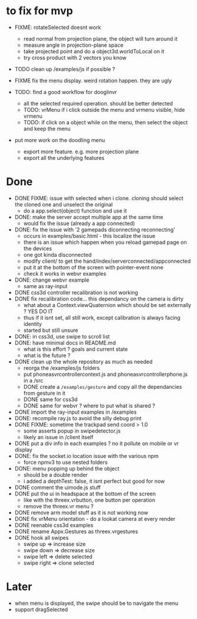 # to fix for mvp
- FIXME: rotateSelected doesnt work
  - read normal from projection plane, the object will turn around it
  - measure angle in projection-plane space
  - take projected point and do a object3d.worldToLocal on it
  - try cross product with 2 vectors you know


- TODO clean up /examples/js if possible ?
- FIXME fix the menu display. weird rotation happen. they are ugly
- TODO: find a good workflow for dooglinvr
  - all the selected required operation. should be better detected
  - TODO: vrMenu if i click outside the menu and vrmenu visible, hide vrmenu
  - TODO: if click on a object while on the menu, then select the object and keep the menu
- put more work on the doodling menu
  - export more feature. e.g. more projection plane
  - export all the underlying features

# Done
- DONE FIXME: issue with selected when i clone. cloning should select the cloned one and unselect the original
  - do a app.select(object) function and use it
- DONE: make the server accept multiple app at the same time
  - would fix the issue (already a app connected)
- DONE: fix the issue with '2 gamepads diconnecting reconnecting'
  - occurs in examples/basic.html - this localize the issue
  - there is an issue which happen when you reload gamepad page on the devices
  - one got kinda disconnected
  - modify client/ to get the hand/index/serverconnected/appconnected
  - put it at the bottom of the screen with pointer-event none
  - check it works in webvr examples
- DONE: change webvr example
  - same as ray-input
- DONE css3d controller recalibration is not working
- DONE fix recalibration code... this dependancy on the camera is dirty
  - what about a Context.viewQuaternion which should be set externally ? YES DO IT
  - thus if it isnt set, all still work, except calibration is always facing identity
  - started but still unsure
- DONE: in css3d, use swipe to scroll list
- DONE: have minimal docs in README.md  
  - what is this effort ? goals and current state
  - what is the future ?
- DONE clean up the whole repository as much as needed
  - reorga the /examples/js folders
  - put phoneasvrcontrollercontext.js and phoneasvrcontrollerphone.js in a /src
  - DONE create a ```/examples/gesture``` and copy all the dependancies from gesture in it
  - DONE same for css3d
  - DONE same for webvr ? where to put what is shared ?
- DONE import the ray-input examples in /examples
- DONE: recompile ray.js to avoid the silly debug print
- DONE FIXME: sometime the trackpad send coord > 1.0 
  - some asserts popup in swipedetector.js
  - likely an issue in /client itself
- DONE put a div info in each examples ? no it pollute on mobile or vr display
- DONE: fix the socket.io location issue with the various npm
  - force npmv3 to use nested folders
- DONE: menu popping up behind the object
  - should be a double render
  - i added a depthTest: false, it isnt perfect but good for now
- DONE comment the uimode.js stuff
- DONE put the ui in headspace at the bottom of the screen
  - like with the threex.vrbutton, one button per operation
  - remove the threex.vr menu ?
- DONE remove arm model stuff as it is not working now
- DONE fix vrMenu orientation - do a lookat camera at every render
- DONE reenable css3d examples
- DONE rename Appx.Gestures as threex.vrgestures
- DONE hook all swipes
  - swipe up => increase size
  - swipe down => decrease size
  - swipe left => delete selected
  - swipe right => clone selected

# Later
- when menu is displayed, the swipe should be to navigate the menu
- support dragSelected
